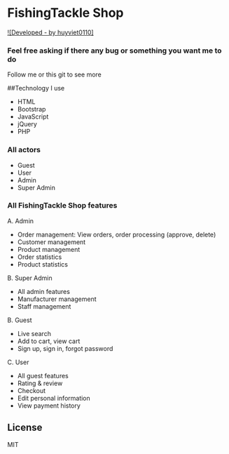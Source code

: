 # FishingTackle Shop

[![Developed - by huyviet0110]](https://www.linkedin.com/in/huy-nguyễn-733a23246)

### Feel free asking if there any bug or something you want me to do

Follow me or this git to see more

##Technology I use

* HTML
* Bootstrap
* JavaScript
* jQuery
* PHP

### All actors
- Guest
- User
- Admin
- Super Admin

### All FishingTackle Shop features
A. Admin
- Order management: View orders, order processing (approve, delete)
- Customer management
- Product management
- Order statistics
- Product statistics

B. Super Admin
- All admin features
- Manufacturer management
- Staff management

B. Guest
- Live search
- Add to cart, view cart
- Sign up, sign in, forgot password

C. User
- All guest features
- Rating & review
- Checkout
- Edit personal information
- View payment history

## License

MIT
